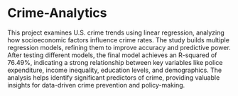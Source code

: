 # Crime-Analytics

This project examines U.S. crime trends using linear regression, analyzing how socioeconomic factors influence crime rates. The study builds multiple regression models, refining them to improve accuracy and predictive power. After testing different models, the final model achieves an R-squared of 76.49%, indicating a strong relationship between key variables like police expenditure, income inequality, education levels, and demographics. The analysis helps identify significant predictors of crime, providing valuable insights for data-driven crime prevention and policy-making.
